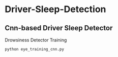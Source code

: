 # Driver-Sleep-Detection

## Cnn-based Driver Sleep Detector
Drowsiness Detector Training
```
python eye_training_cnn.py
```
